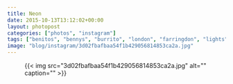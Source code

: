 ```yaml
---
title: Neon
date: 2015-10-13T13:12:02+00:00
layout: photopost
categories: ["photos", "instagram"]
tags: ["benitos", "bennys", "burrito", "london", "farringdon", "lights", "neon"]
image: "blog/instagram/3d02fbafbaa54f1b429056814853ca2a.jpg"
---
```


<figure class="photo photo--square">
  {{< img src="3d02fbafbaa54f1b429056814853ca2a.jpg" alt="" caption="" >}}

</figure>


